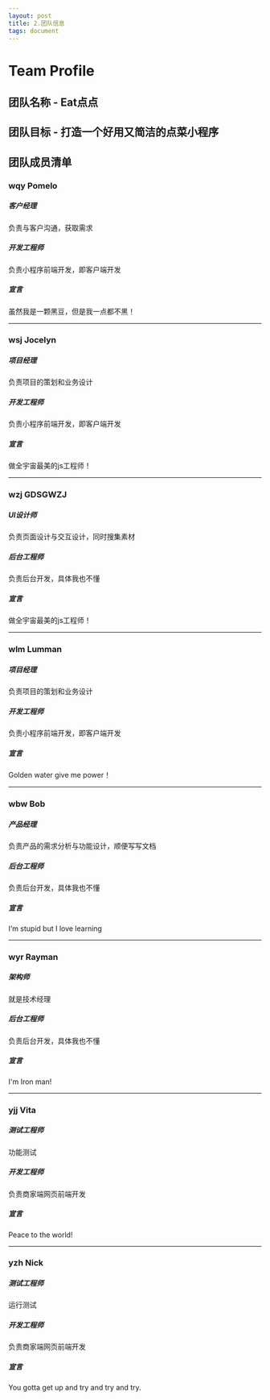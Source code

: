 ```yaml
---
layout: post
title: 2.团队信息
tags: document
---
```


# Team Profile

## 团队名称 - Eat点点

## 团队目标 - 打造一个好用又简洁的点菜小程序

## 团队成员清单

### wqy Pomelo

##### 客户经理

负责与客户沟通，获取需求

##### 开发工程师

负责小程序前端开发，即客户端开发

##### 宣言

虽然我是一颗黑豆，但是我一点都不黑！

------

### wsj Jocelyn

##### 项目经理

负责项目的策划和业务设计

##### 开发工程师

负责小程序前端开发，即客户端开发

##### 宣言

做全宇宙最美的js工程师！

------

### wzj GDSGWZJ

##### UI设计师

负责页面设计与交互设计，同时搜集素材

##### 后台工程师

负责后台开发，具体我也不懂

##### 宣言

做全宇宙最美的js工程师！

------

### wlm Lumman

##### 项目经理

负责项目的策划和业务设计

##### 开发工程师

负责小程序前端开发，即客户端开发

##### 宣言

Golden water give me power！

------

### wbw Bob

##### 产品经理

负责产品的需求分析与功能设计，顺便写写文档

##### 后台工程师

负责后台开发，具体我也不懂

##### 宣言

I‘m stupid but I love learning

------

### wyr Rayman

##### 架构师

就是技术经理

##### 后台工程师

负责后台开发，具体我也不懂

##### 宣言

I'm Iron man!

------

### yjj Vita

##### 测试工程师

功能测试

##### 开发工程师

负责商家端网页前端开发

##### 宣言

Peace to the world!

------

### yzh Nick

##### 测试工程师

运行测试

##### 开发工程师

负责商家端网页前端开发

##### 宣言

You gotta get up and try and try and try.
